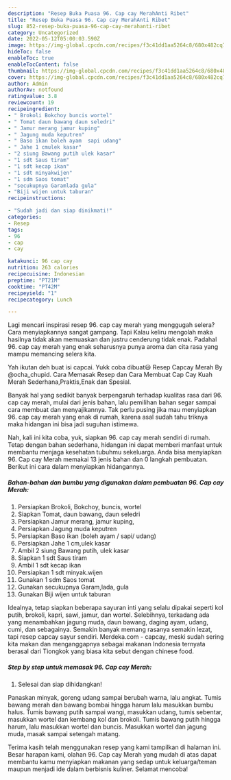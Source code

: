 ```yaml
---
description: "Resep Buka Puasa 96. Cap cay MerahAnti Ribet"
title: "Resep Buka Puasa 96. Cap cay MerahAnti Ribet"
slug: 852-resep-buka-puasa-96-cap-cay-merahanti-ribet
category: Uncategorized
date: 2022-05-12T05:00:03.590Z
image: https://img-global.cpcdn.com/recipes/f3c41dd1aa5264c8/680x482cq70/96-cap-cay-merah-foto-resep-utama.jpg
hideToc: false
enableToc: true
enableTocContent: false
thumbnail: https://img-global.cpcdn.com/recipes/f3c41dd1aa5264c8/680x482cq70/96-cap-cay-merah-foto-resep-utama.jpg
cover: https://img-global.cpcdn.com/recipes/f3c41dd1aa5264c8/680x482cq70/96-cap-cay-merah-foto-resep-utama.jpg
author: Admin
authorAv: notfound
ratingvalue: 3.8
reviewcount: 19
recipeingredient:
- " Brokoli Bokchoy buncis wortel"
- " Tomat daun bawang daun seledri"
- " Jamur merang jamur kuping"
- " Jagung muda keputren"
- " Baso ikan boleh ayam  sapi udang"
- " Jahe 1 cmulek kasar"
- "2 siung Bawang putih ulek kasar"
- "1 sdt Saus tiram"
- "1 sdt kecap ikan"
- "1 sdt minyakwijen"
- "1 sdm Saos tomat"
- "secukupnya Garamlada gula"
- "Biji wijen untuk taburan"
recipeinstructions:

- "Sudah jadi dan siap dinikmati!"
categories:
- Resep
tags:
- 96
- cap
- cay

katakunci: 96 cap cay 
nutrition: 263 calories
recipecuisine: Indonesian
preptime: "PT21M"
cooktime: "PT42M"
recipeyield: "1"
recipecategory: Lunch

---
```



Lagi mencari inspirasi resep 96. cap cay merah yang menggugah selera? Cara menyiapkannya sangat gampang. Tapi Kalau keliru mengolah maka hasilnya tidak akan memuaskan dan justru cenderung tidak enak. Padahal 96. cap cay merah yang enak seharusnya punya aroma dan cita rasa yang mampu memancing selera kita.


Yah ikutan deh buat isi capcai. Yukk coba dibuat😃 Resep Capcay Merah By @ocha_chupid. Cara Memasak Resep dan Cara Membuat Cap Cay Kuah Merah Sederhana,Praktis,Enak dan Spesial.

Banyak hal yang sedikit banyak berpengaruh terhadap kualitas rasa dari 96. cap cay merah, mulai dari jenis bahan, lalu pemilihan bahan segar sampai cara membuat dan menyajikannya. Tak perlu pusing jika mau menyiapkan 96. cap cay merah yang enak di rumah, karena asal sudah tahu triknya maka hidangan ini bisa jadi suguhan istimewa.


Nah, kali ini kita coba, yuk, siapkan 96. cap cay merah sendiri di rumah. Tetap dengan bahan sederhana, hidangan ini dapat memberi manfaat untuk membantu menjaga kesehatan tubuhmu sekeluarga. Anda bisa menyiapkan 96. Cap cay Merah memakai 13 jenis bahan dan 0 langkah pembuatan. Berikut ini cara dalam menyiapkan hidangannya.

<!--inarticleads1-->

##### Bahan-bahan dan bumbu yang digunakan dalam pembuatan 96. Cap cay Merah:

1. Persiapkan  Brokoli, Bokchoy, buncis, wortel
1. Siapkan  Tomat, daun bawang, daun seledri
1. Persiapkan  Jamur merang, jamur kuping,
1. Persiapkan  Jagung muda keputren
1. Persiapkan  Baso ikan (boleh ayam / sapi/ udang)
1. Persiapkan  Jahe 1 cm,ulek kasar
1. Ambil 2 siung Bawang putih, ulek kasar
1. Siapkan 1 sdt Saus tiram
1. Ambil 1 sdt kecap ikan
1. Persiapkan 1 sdt minyak.wijen
1. Gunakan 1 sdm Saos tomat
1. Gunakan secukupnya Garam,lada, gula
1. Gunakan Biji wijen untuk taburan


Idealnya, tetap siapkan beberapa sayuran inti yang selalu dipakai seperti kol putih, brokoli, kapri, sawi, jamur, dan wortel. Selebihnya, terkadang ada yang menambahkan jagung muda, daun bawang, daging ayam, udang, cumi, dan sebagainya. Semakin banyak memang rasanya semakin lezat, tapi resep capcay sayur sendiri. Merdeka.com - capcay, meski sudah sering kita makan dan menganggapnya sebagai makanan Indonesia ternyata berasal dari Tiongkok yang biasa kita sebut dengan chinese food. 

<!--inarticleads2-->

##### Step by step untuk memasak 96. Cap cay Merah:


1. Selesai dan siap dihidangkan!

Panaskan minyak, goreng udang sampai berubah warna, lalu angkat. Tumis bawang merah dan bawang bombai hingga harum lalu masukkan bumbu halus. Tumis bawang putih sampai wangi, masukkan udang, tumis sebentar, masukkan wortel dan kembang kol dan brokoli. Tumis bawang putih hingga harum, lalu masukkan wortel dan buncis. Masukkan wortel dan jagung muda, masak sampai setengah matang. 

Terima kasih telah menggunakan resep yang kami tampilkan di halaman ini. Besar harapan kami, olahan 96. Cap cay Merah yang mudah di atas dapat membantu kamu menyiapkan makanan yang sedap untuk keluarga/teman maupun menjadi ide dalam berbisnis kuliner. Selamat mencoba!
